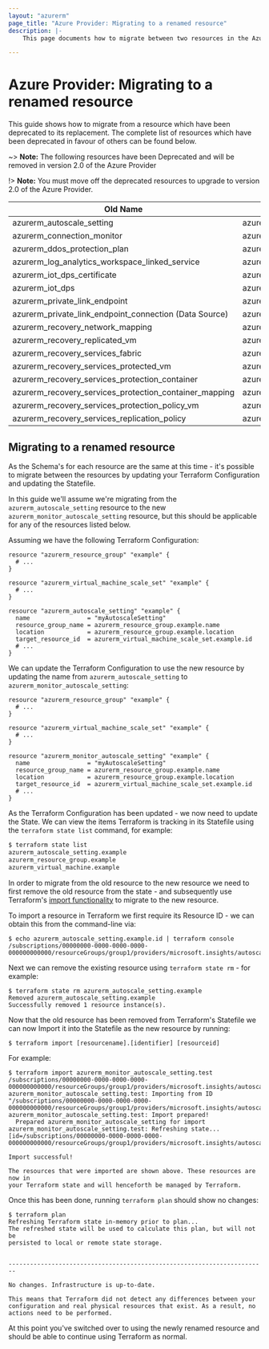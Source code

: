 ```yaml
---
layout: "azurerm"
page_title: "Azure Provider: Migrating to a renamed resource"
description: |-
    This page documents how to migrate between two resources in the Azure Provider which have been renamed.

---
```


# Azure Provider: Migrating to a renamed resource

This guide shows how to migrate from a resource which have been deprecated to its replacement. The complete list of resources which have been deprecated in favour of others can be found below.

~> **Note:** The following resources have been Deprecated and will be removed in version 2.0 of the Azure Provider

!> **Note:** You must move off the deprecated resources to upgrade to version 2.0 of the Azure Provider.

| Old Name                                               | New Name                                           |
| ------------------------------------------------------ | -------------------------------------------------- |
| azurerm_autoscale_setting                              | azurerm_monitor_autoscale_setting                  |
| azurerm_connection_monitor                             | azurerm_network_connection_monitor                 |
| azurerm_ddos_protection_plan                           | azurerm_network_ddos_protection_plan               |
| azurerm_log_analytics_workspace_linked_service         | azurerm_log_analytics_linked_service               |
| azurerm_iot_dps_certificate                            | azurerm_iothub_dps_certificate                     |
| azurerm_iot_dps                                        | azurerm_iothub_dps                                 |
| azurerm_private_link_endpoint                          | azurerm_private_endpoint                           |
| azurerm_private_link_endpoint_connection (Data Source) | azurerm_private_endpoint_connection                |
| azurerm_recovery_network_mapping                       | azurerm_site_recovery_network_mapping              |
| azurerm_recovery_replicated_vm                         | azurerm_site_recovery_replicated_vm                |
| azurerm_recovery_services_fabric                       | azurerm_site_recovery_fabric                       |
| azurerm_recovery_services_protected_vm                 | azurerm_backup_protected_vm                        |
| azurerm_recovery_services_protection_container         | azurerm_site_recovery_protection_container         |
| azurerm_recovery_services_protection_container_mapping | azurerm_site_recovery_protection_container_mapping |
| azurerm_recovery_services_protection_policy_vm         | azurerm_backup_policy_vm                           |
| azurerm_recovery_services_replication_policy           | azurerm_site_recovery_replication_policy           |

## Migrating to a renamed resource

As the Schema's for each resource are the same at this time - it's possible to migrate between the resources by updating your Terraform Configuration and updating the Statefile.

In this guide we'll assume we're migrating from the `azurerm_autoscale_setting` resource to the new `azurerm_monitor_autoscale_setting` resource, but this should be applicable for any of the resources listed below.

Assuming we have the following Terraform Configuration:

```hcl
resource "azurerm_resource_group" "example" {
  # ...
}

resource "azurerm_virtual_machine_scale_set" "example" {
  # ...
}

resource "azurerm_autoscale_setting" "example" {
  name                = "myAutoscaleSetting"
  resource_group_name = azurerm_resource_group.example.name
  location            = azurerm_resource_group.example.location
  target_resource_id  = azurerm_virtual_machine_scale_set.example.id
  # ...
}
```

We can update the Terraform Configuration to use the new resource by updating the name from `azurerm_autoscale_setting` to `azurerm_monitor_autoscale_setting`:

```hcl
resource "azurerm_resource_group" "example" {
  # ...
}

resource "azurerm_virtual_machine_scale_set" "example" {
  # ...
}

resource "azurerm_monitor_autoscale_setting" "example" {
  name                = "myAutoscaleSetting"
  resource_group_name = azurerm_resource_group.example.name
  location            = azurerm_resource_group.example.location
  target_resource_id  = azurerm_virtual_machine_scale_set.example.id
  # ...
}
```

As the Terraform Configuration has been updated - we now need to update the State. We can view the items Terraform is tracking in its Statefile using the `terraform state list` command, for example:

```bash
$ terraform state list
azurerm_autoscale_setting.example
azurerm_resource_group.example
azurerm_virtual_machine.example
```

In order to migrate from the old resource to the new resource we need to first remove the old resource from the state - and subsequently use Terraform's [import functionality](https://www.terraform.io/docs/import/index.html) to migrate to the new resource.

To import a resource in Terraform we first require its Resource ID - we can obtain this from the command-line via:

```shell
$ echo azurerm_autoscale_setting.example.id | terraform console
/subscriptions/00000000-0000-0000-0000-000000000000/resourceGroups/group1/providers/microsoft.insights/autoscalesettings/setting1
```

Next we can remove the existing resource using `terraform state rm` - for example:

```shell
$ terraform state rm azurerm_autoscale_setting.example
Removed azurerm_autoscale_setting.example
Successfully removed 1 resource instance(s).
```

Now that the old resource has been removed from Terraform's Statefile we can now Import it into the Statefile as the new resource by running:

```
$ terraform import [resourcename].[identifier] [resourceid]
```

For example:

```shell
$ terraform import azurerm_monitor_autoscale_setting.test /subscriptions/00000000-0000-0000-0000-000000000000/resourceGroups/group1/providers/microsoft.insights/autoscalesettings/setting1
azurerm_monitor_autoscale_setting.test: Importing from ID "/subscriptions/00000000-0000-0000-0000-000000000000/resourceGroups/group1/providers/microsoft.insights/autoscalesettings/setting1"...
azurerm_monitor_autoscale_setting.test: Import prepared!
  Prepared azurerm_monitor_autoscale_setting for import
azurerm_monitor_autoscale_setting.test: Refreshing state... [id=/subscriptions/00000000-0000-0000-0000-000000000000/resourceGroups/group1/providers/microsoft.insights/autoscalesettings/setting1]

Import successful!

The resources that were imported are shown above. These resources are now in
your Terraform state and will henceforth be managed by Terraform.
```

Once this has been done, running `terraform plan` should show no changes:

```shell
$ terraform plan
Refreshing Terraform state in-memory prior to plan...
The refreshed state will be used to calculate this plan, but will not be
persisted to local or remote state storage.


------------------------------------------------------------------------

No changes. Infrastructure is up-to-date.

This means that Terraform did not detect any differences between your
configuration and real physical resources that exist. As a result, no
actions need to be performed.
```

At this point you've switched over to using the newly renamed resource and should be able to continue using Terraform as normal.
